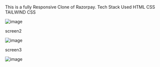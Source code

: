 This is a fully Responsive Clone of Razorpay.
Tech Stack Used HTML CSS TAILWIND CSS

![image](https://github.com/user-attachments/assets/e9195dbb-88a2-4ecc-a2ad-00b8f11c17ae)

screen2

![image](https://github.com/user-attachments/assets/870fa0e9-2a1e-4ba1-a0a5-e95e720d19f8)

screen3

![image](https://github.com/user-attachments/assets/9b5726ff-cd46-4ff1-be06-615e19c9ad3a)


